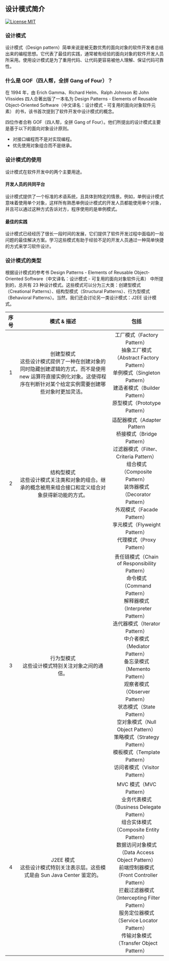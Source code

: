 ## 设计模式简介

[![License MIT](https://img.shields.io/badge/license-MIT-green.svg?style=flat)](LICENSE)

### 设计模式

设计模式（Design pattern）简单来说是被无数优秀的面向对象的软件开发者总结出来的编程思想。它代表了最佳的实践，通常被有经验的面向对象的软件开发人员所采用。使用设计模式是为了重用代码、让代码更容易被他人理解、保证代码可靠性。

### 什么是 GOF（四人帮，全拼 Gang of Four）？

在 1994 年，由 Erich Gamma、Richard Helm、Ralph Johnson 和 John Vlissides 四人合著出版了一本名为 Design Patterns - Elements of Reusable Object-Oriented Software（中文译名：设计模式 - 可复用的面向对象软件元素） 的书，该书首次提到了软件开发中设计模式的概念。

四位作者合称 GOF（四人帮，全拼 Gang of Four）。他们所提出的设计模式主要是基于以下的面向对象设计原则。

- 对接口编程而不是对实现编程。
- 优先使用对象组合而不是继承。

### 设计模式的使用

设计模式在软件开发中的两个主要用途。

#### 开发人员的共同平台

设计模式提供了一个标准的术语系统，且具体到特定的情景。例如，单例设计模式意味着使用单个对象，这样所有熟悉单例设计模式的开发人员都能使用单个对象，并且可以通过这种方式告诉对方，程序使用的是单例模式。

#### 最佳的实践

设计模式已经经历了很长一段时间的发展，它们提供了软件开发过程中面临的一般问题的最佳解决方案。学习这些模式有助于经验不足的开发人员通过一种简单快捷的方式来学习软件设计。

### 设计模式的类型

根据设计模式的参考书 Design Patterns - Elements of Reusable Object-Oriented Software（中文译名：设计模式 - 可复用的面向对象软件元素） 中所提到的，总共有 23 种设计模式。这些模式可以分为三大类：创建型模式（Creational Patterns）、结构型模式（Structural Patterns）、行为型模式（Behavioral Patterns）。当然，我们还会讨论另一类设计模式：J2EE 设计模式。

|   序号   | 模式 & 描述 |   包括  |
| :-----: | :--------: | :-----: |  
| 1 | 创建型模式<br> 这些设计模式提供了一种在创建对象的同时隐藏创建逻辑的方式，而不是使用 new 运算符直接实例化对象。这使得程序在判断针对某个给定实例需要创建哪些对象时更加灵活。| 工厂模式（Factory Pattern）<br> 抽象工厂模式（Abstract Factory Pattern）<br> 单例模式（Singleton Pattern）<br> 建造者模式（Builder Pattern）<br> 原型模式（Prototype Pattern）|
| 2 | 结构型模式<br> 这些设计模式关注类和对象的组合。继承的概念被用来组合接口和定义组合对象获得新功能的方式。| 适配器模式（Adapter Pattern<br> 桥接模式（Bridge Pattern）<br> 过滤器模式（Filter、Criteria Pattern）<br> 组合模式（Composite Pattern）<br> 装饰器模式（Decorator Pattern）<br> 外观模式（Facade Pattern）<br> 享元模式（Flyweight Pattern）<br> 代理模式（Proxy Pattern）|
| 3 | 行为型模式<br> 这些设计模式特别关注对象之间的通信。| 责任链模式（Chain of Responsibility Pattern）<br> 命令模式（Command Pattern）<br> 解释器模式（Interpreter Pattern）<br> 迭代器模式（Iterator Pattern）<br> 中介者模式（Mediator Pattern）<br> 备忘录模式（Memento Pattern）<br> 观察者模式（Observer Pattern）<br> 状态模式（State Pattern）<br> 空对象模式（Null Object Pattern）<br> 策略模式（Strategy Pattern）<br> 模板模式（Template Pattern）<br> 访问者模式（Visitor Pattern）|
| 4 | J2EE 模式<br> 这些设计模式特别关注表示层。这些模式是由 Sun Java Center 鉴定的。| MVC 模式（MVC Pattern）<br> 业务代表模式（Business Delegate Pattern）<br> 组合实体模式（Composite Entity Pattern）<br> 数据访问对象模式（Data Access Object Pattern）<br> 前端控制器模式（Front Controller Pattern）<br> 拦截过滤器模式（Intercepting Filter Pattern）<br> 服务定位器模式（Service Locator Pattern）<br> 传输对象模式（Transfer Object Pattern）|
